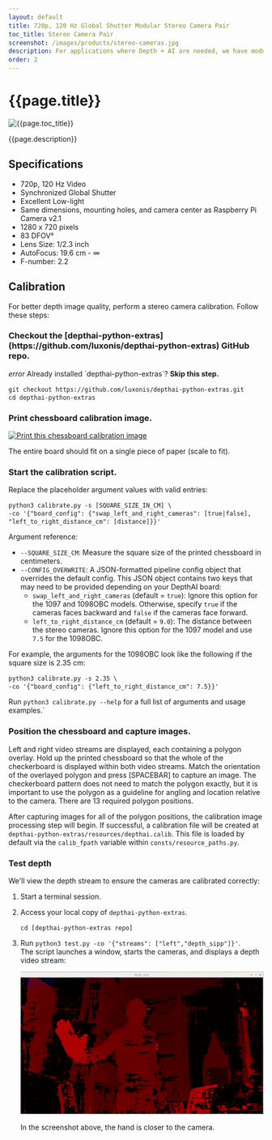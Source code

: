 ```yaml
---
layout: default
title: 720p, 120 Hz Global Shutter Modular Stereo Camera Pair
toc_title: Stereo Camera Pair
screenshot: /images/products/stereo-cameras.jpg
description: For applications where Depth + AI are needed, we have modular, high-frame-rate, excellent-depth-quality cameras which can be separated to a baseline of up to 12 inches (30.5 cm).
order: 2
---
```


# {{page.title}}

![{{page.toc_title}}]({{page.screenshot}})

{{page.description}}

## Specifications

* 720p, 120 Hz Video
* Synchronized Global Shutter
* Excellent Low-light
* Same dimensions, mounting holes, and camera center as Raspberry Pi Camera v2.1
* 1280 x 720 pixels
* 83 DFOV°
* Lens Size: 1/2.3 inch
* AutoFocus: 19.6 cm - ∞
* F-number: 2.2

## Calibration

For better depth image quality, perform a stereo camera calibration. Follow these steps:

<h3 class="step" data-toc-title="Install Python API" id="calibrate_install_api"><span></span> Checkout the [depthai-python-extras](https://github.com/luxonis/depthai-python-extras) GitHub repo.</h3>

<div class="alert alert-primary" role="alert">
<i class="material-icons">
error
</i>
  Already installed `depthai-python-extras`? <strong>Skip this step.</strong><br/>
</div>

```
git checkout https://github.com/luxonis/depthai-python-extras.git
cd depthai-python-extras
```

<h3 class="step" data-toc-title="Print Chessboard" id="print_chessboard"><span></span> Print chessboard calibration image.</h3>

[![Print this chessboard calibration image](https://github.com/luxonis/depthai/blob/master/resources/patternnew.png)](https://raw.githubusercontent.com/luxonis/depthai/master/resources/patternnew.png)

The entire board should fit on a single piece of paper (scale to fit).

<h3 class="step" data-toc-title="Start Calibration Script" id="start_calibration_script"><span></span> Start the calibration script.</h3>

Replace the placeholder argument values with valid entries:

```
python3 calibrate.py -s [SQUARE_SIZE_IN_CM] \
-co '{"board_config": {"swap_left_and_right_cameras": [true|false], "left_to_right_distance_cm": [distance]}}'
```

Argument reference:

* `--SQUARE_SIZE_CM`: Measure the square size of the printed chessboard in centimeters.
* `--CONFIG_OVERWRITE`: A JSON-formatted pipeline config object that overrides the default config. This JSON object contains two keys that may need to be provided depending on your DepthAI board:
    * `swap_left_and_right_cameras` (default = `true`): Ignore this option for the 1097 and 1098OBC models. Otherwise, specify `true` if the cameras faces backward and `false` if the cameras face forward.
    * `left_to_right_distance_cm` (default = `9.0`): The distance between the stereo cameras. Ignore this option for the 1097 model and use `7.5` for the 1098OBC.

For example, the arguments for the 1098OBC look like the following if the square size is 2.35 cm:
```
python3 calibrate.py -s 2.35 \
-co '{"board_config": {"left_to_right_distance_cm": 7.5}}'
```

Run `python3 calibrate.py --help` for a full list of arguments and usage examples.`

<h3 class="step" data-toc-title="Capture images" id="capture_images"><span></span> Position the chessboard and capture images.</h3>

Left and right video streams are displayed, each containing a polygon overlay. Hold up the printed chessboard so that the whole of the checkerboard is displayed within both video streams. Match the orientation of the overlayed polygon and press [SPACEBAR] to capture an image. The checkerboard pattern does not need to match the polygon exactly, but it is important to use the polygon as a guideline for angling and location relative to the camera. There are 13 required polygon positions.

After capturing images for all of the polygon positions, the calibration image processing step will begin. If successful, a calibration file will be created at `depthai-python-extras/resources/depthai.calib`. This file is loaded by default via the `calib_fpath` variable within `consts/resource_paths.py`.

<h3 class="step" id="test_depth"><span></span> Test depth</h3>

We'll view the depth stream to ensure the cameras are calibrated correctly:

1. Start a terminal session.
2. Access your local copy of `depthai-python-extras`.
    ```
    cd [depthai-python-extras repo]
    ```
3. Run `python3 test.py -co '{"streams": ["left","depth_sipp"]}'`.<br/>
    The script launches a window, starts the cameras, and displays a depth video stream:

    ![object localization demo](/images/depth.png)

    In the screenshot above, the hand is closer to the camera.
